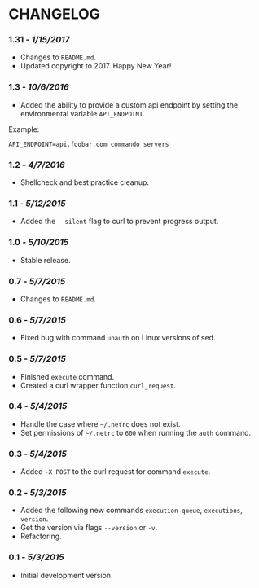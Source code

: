 CHANGELOG
=========

### 1.31 - *1/15/2017*
- Changes to `README.md`.
- Updated copyright to 2017. Happy New Year!

### 1.3 - *10/6/2016*
- Added the ability to provide a custom api endpoint by setting the environmental variable `API_ENDPOINT`.

Example:

````shell
API_ENDPOINT=api.foobar.com commando servers
````

### 1.2 - *4/7/2016*
- Shellcheck and best practice cleanup.

### 1.1 - *5/12/2015*
- Added the `--silent` flag to curl to prevent progress output.

### 1.0 - *5/10/2015*
- Stable release.

### 0.7 - *5/7/2015*
- Changes to `README.md`.

### 0.6 - *5/7/2015*
- Fixed bug with command `unauth` on Linux versions of sed.

### 0.5 - *5/7/2015*
- Finished `execute` command.
- Created a curl wrapper function `curl_request`.

### 0.4 - *5/4/2015*
- Handle the case where `~/.netrc` does not exist.
- Set permissions of `~/.netrc` to `600` when running the `auth` command.

### 0.3 - *5/4/2015*
- Added `-X POST` to the curl request for command `execute`.

### 0.2 - *5/3/2015*
- Added the following new commands `execution-queue`, `executions`, `version`.
- Get the version via flags `--version` or `-v`.
- Refactoring.

### 0.1 - *5/3/2015*
- Initial development version.
